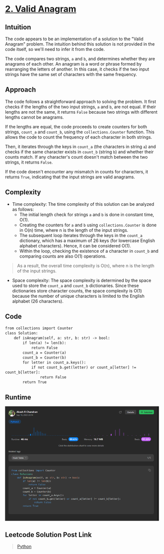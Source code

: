 # [2. Valid Anagram](https://leetcode.com/problems/valid-anagram/)

## Intuition
The code appears to be an implementation of a solution to the "Valid Anagram" problem. The intuition behind this solution is not provided in the code itself, so we'll need to infer it from the code.

The code compares two strings, `a` and `b`, and determines whether they are anagrams of each other. An anagram is a word or phrase formed by rearranging the letters of another. In this case, it checks if the two input strings have the same set of characters with the same frequency.

## Approach
The code follows a straightforward approach to solving the problem. It first checks if the lengths of the two input strings, `a` and `b`, are not equal. If their lengths are not the same, it returns `False` because two strings with different lengths cannot be anagrams.

If the lengths are equal, the code proceeds to create counters for both strings, `count_a` and `count_b`, using the `collections.Counter` function. This allows the code to count the frequency of each character in both strings.

Then, it iterates through the keys in `count_a` (the characters in string `a`) and checks if the same character exists in `count_b` (string `b`) and whether their counts match. If any character's count doesn't match between the two strings, it returns `False`.

If the code doesn't encounter any mismatch in counts for characters, it returns `True`, indicating that the input strings are valid anagrams.

## Complexity
- Time complexity:
The time complexity of this solution can be analyzed as follows:
  - The initial length check for strings `a` and `b` is done in constant time, O(1).
  - Creating the counters for `a` and `b` using `collections.Counter` is done in O(n) time, where n is the length of the input strings.
  - The subsequent loop iterates through the keys in the `count_a` dictionary, which has a maximum of 26 keys (for lowercase English alphabet characters). Hence, it can be considered O(1).
  - Within the loop, checking the existence of a character in `count_b` and comparing counts are also O(1) operations.
  
> As a result, the overall time complexity is O(n), where n is the length of the input strings.

- Space complexity:
The space complexity is determined by the space used to store the `count_a` and `count_b` dictionaries. Since these dictionaries store character counts, the space complexity is O(1) because the number of unique characters is limited to the English alphabet (26 characters).
## Code
```
from collections import Counter
class Solution:
    def isAnagram(self, a: str, b: str) -> bool:
        if len(a) != len(b):
            return False
        count_a = Counter(a)
        count_b = Counter(b)
        for letter in count_a.keys():
            if not count_b.get(letter) or count_a[letter] != count_b[letter]:
                return False
        return True
```
## Runtime
![Solution](image.png)


## Leetcode Solution Post Link
> [Python](https://leetcode.com/problems/valid-anagram/solutions/4221986/simple-python-solution-beats-88-63-using-hashmap/)